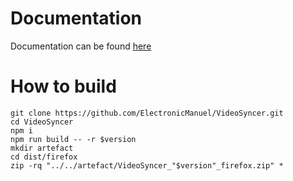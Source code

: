 # Documentation
Documentation can be found [here](https://vsync.ch/doc/)

# How to build
```shell
git clone https://github.com/ElectronicManuel/VideoSyncer.git
cd VideoSyncer
npm i
npm run build -- -r $version
mkdir artefact
cd dist/firefox
zip -rq "../../artefact/VideoSyncer_"$version"_firefox.zip" *
```